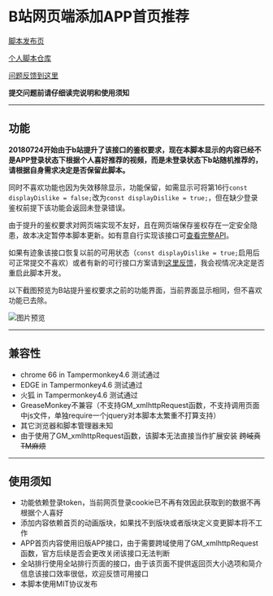 B站网页端添加APP首页推荐
=========================

[脚本发布页](https://greasyfork.org/zh-CN/scripts/368446)

[个人脚本仓库](https://github.com/indefined/UserScripts)

[问题反馈到这里](https://github.com/indefined/UserScripts/issues)

**提交问题前请仔细读完说明和使用须知**

-------------------------
## 功能

**20180724开始由于b站提升了该接口的鉴权要求，现在本脚本显示的内容已经不是APP登录状态下根据个人喜好推荐的视频，而是未登录状态下b站随机推荐的，请根据自身需求决定是否保留此脚本。**

同时不喜欢功能也因为失效移除显示，功能保留，如需显示可将第16行`const displayDislike = false;`改为`const displayDislike = true;`，但在缺少登录鉴权前提下该功能会返回未登录错误。

由于提升的鉴权要求对网页端实现不友好，且在网页端保存鉴权存在一定安全隐患，故本决定暂停本脚本更新。如有意自行实现该接口可[查看完整API](https://github.com/indefined/UserScripts/blob/master/bilibiliHome/bilibiliHome.API.md)。

如果有迹象该接口恢复以前的可用状态（`const displayDislike = true;`启用后可正常提交不喜欢）或者有新的可行接口方案请到[这里反馈](https://github.com/indefined/UserScripts/issues/3)，我会视情况决定是否重启此脚本开发。

以下截图预览为B站提升鉴权要求之前的功能界面，当前界面显示相同，但不喜欢功能已去除。

![图片预览](https://greasyfork.org/system/screenshots/screenshots/000/011/238/original/bilibiliHome.user.jpg)

-------------------------
## 兼容性

- chrome 66 in Tampermonkey4.6 测试通过
- EDGE in Tampermonkey4.6 测试通过
- 火狐 in Tampermonkey4.6 测试通过
- GreaseMonkey不兼容（不支持GM_xmlhttpRequest函数，不支持调用页面中js文件，单独require一个jquery对本脚本太繁重不打算支持）
- 其它浏览器和脚本管理器未知
- 由于使用了GM_xmlhttpRequest函数，该脚本无法直接当作扩展安装 ~~跨域真TM麻烦~~

-------------------------
## 使用须知

- 功能依赖登录token，当前网页登录cookie已不再有效因此获取到的数据不再根据个人喜好
- 添加内容依赖首页的动画版块，如果找不到版块或者版块定义变更脚本将不工作
- APP首页内容使用旧版APP接口，由于需要跨域使用了GM_xmlhttpRequest函数，官方后续是否会更改关闭该接口无法判断
- 全站排行使用全站排行页面的接口，由于该页面不提供返回页大小选项和简介信息该接口效率很低，欢迎反馈可用接口
- 本脚本使用MIT协议发布